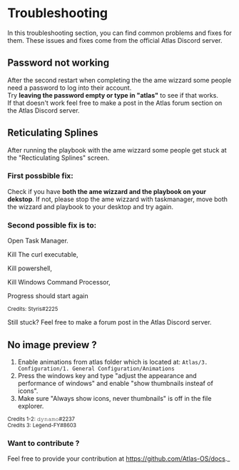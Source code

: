 # Troubleshooting
In this troubleshooting section, you can find common problems and fixes for them. 
These issues and fixes come from the official Atlas Discord server. 

## Password not working
After the second restart when completing the the ame wizzard some people need a password to log into their account. <br />
Try **leaving the password empty or type in "atlas"** to see if that works. <br />
If that doesn't work feel free to make a post in the Atlas forum section on the Atlas Discord server.

## Reticulating Splines
After running the playbook with the ame wizzard some people get stuck at the "Recticulating Splines" screen. <br/>
### First possbible fix:
Check if you have **both the ame wizzard and the playbook on your dekstop**. If not, please stop the ame wizzard with taskmanager, move both the wizzard and playbook to your desktop and try again.

### Second possible fix is to:

Open Task Manager.

Kill The curl executable,

Kill powershell,

Kill Windows Command Processor,

Progress should start again

<sup>Credits: Styris#2225 </sup>

Still stuck? Feel free to make a forum post in the Atlas Discord server.

## No image preview ?
1. Enable animations from atlas folder which is located at: `Atlas/3. Configuration/1. General Configuration/Animations`
2. Press the windows key and type "adjust the appearance and performance of windows" and enable "show thumbnails insteaf of icons".
3. Make sure "Always show icons, never thumbnails" is off in the file explorer.

<sup>Credits 1-2: 𝚍𝚢𝚗𝚊𝚖𝚘#2237 </sup><br>
<sup>Credits 3: Legend-FY#8603 </sup>

### Want to contribute ?
 Feel free to provide your contribution at https://github.com/Atlas-OS/docs._
